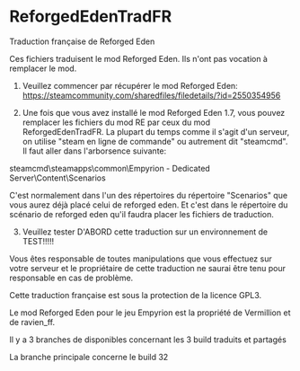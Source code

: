 # ReforgedEdenTradFR
Traduction française de Reforged Eden

Ces fichiers traduisent le mod Reforged Eden. Ils n'ont pas vocation à remplacer le mod.

1) Veuillez commencer par récupérer le mod Reforged Eden:
https://steamcommunity.com/sharedfiles/filedetails/?id=2550354956

2) Une fois que vous avez installé le mod Reforged Eden 1.7, vous pouvez remplacer les fichiers du mod RE par ceux du mod ReforgedEdenTradFR. La plupart du temps comme il s'agit d'un serveur, on utilise "steam en ligne de commande" ou autrement dit "steamcmd". Il faut aller dans l'arborsence suivante:

steamcmd\steamapps\common\Empyrion - Dedicated Server\Content\Scenarios

C'est normalement dans l'un des répertoires du répertoire "Scenarios" que vous aurez déjà placé celui de reforged eden. Et c'est dans le répertoire du scénario de reforged eden qu'il faudra placer les fichiers de traduction.

3) Veuillez tester D'ABORD cette traduction sur un environnement de TEST!!!!!

Vous êtes responsable de toutes manipulations que vous effectuez sur votre serveur et le propriétaire de cette traduction ne saurai être tenu pour responsable en cas de problème.

Cette traduction française est sous la protection de la licence GPL3.

Le mod Reforged Eden pour le jeu Empyrion est la propriété de Vermillion et de ravien_ff.

Il y a 3 branches de disponibles concernant les 3 build traduits et partagés

La branche principale concerne le build 32
